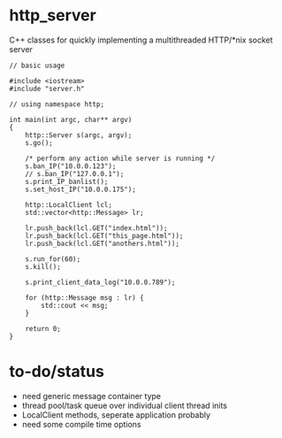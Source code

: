 # http_server
C++ classes for quickly implementing a multithreaded HTTP/\*nix socket server
```
// basic usage

#include <iostream>
#include "server.h"

// using namespace http;

int main(int argc, char** argv)
{
    http::Server s(argc, argv);
    s.go();

    /* perform any action while server is running */
    s.ban_IP("10.0.0.123");
    // s.ban_IP("127.0.0.1");
    s.print_IP_banlist();
    s.set_host_IP("10.0.0.175");

    http::LocalClient lcl;
    std::vector<http::Message> lr;

    lr.push_back(lcl.GET("index.html"));
    lr.push_back(lcl.GET("this_page.html"));
    lr.push_back(lcl.GET("anothers.html"));

    s.run_for(60);
    s.kill();

    s.print_client_data_log("10.0.0.789");

    for (http::Message msg : lr) {
        std::cout << msg;
    }

    return 0;
}
```

# to-do/status
- need generic message container type
- thread pool/task queue over individual client thread inits
- LocalClient methods, seperate application probably
- need some compile time options

